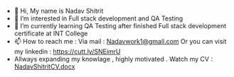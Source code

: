 - 👋 Hi, My name is Nadav Shitrit
- 👀 I’m interested in Full stack development and QA Testing
- 🌱 I’m currently learning QA Testing after finished Full stack development certificate at INT College
- 📫 How to reach me : Via mail : Nadavwork1@gmail.com Or you can visit my linkedin : https://cutt.ly/SNEimrU
- Allways expanding my knowlage , highly motivated .
Watch my CV : [NadavShitritCV.docx](https://github.com/nadavs11/nadavs11/files/9964134/NadavShitritCV.docx)
